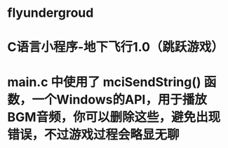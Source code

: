 # flyundergroud
<h1>C语言小程序-地下飞行1.0（跳跃游戏）<h1>

<p>main.c 中使用了 mciSendString() 函数，一个Windows的API，用于播放BGM音频，你可以删除这些，避免出现错误，不过游戏过程会略显无聊</p>
